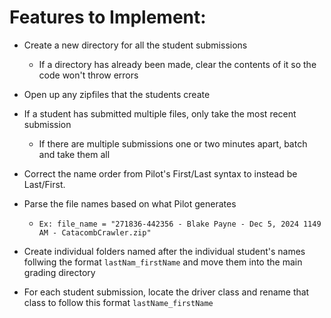 # Features to Implement:

- Create a new directory for all the student submissions
  - If a directory has already been made, clear the contents of it so the code won't throw errors

- Open up any zipfiles that the students create

- If a student has submitted multiple files, only take the most recent submission
    - If there are multiple submissions one or two minutes apart, batch and take them all
 
- Correct the name order from Pilot's First/Last syntax to instead be Last/First.

- Parse the file names based on what Pilot generates
  - `Ex: file_name = "271836-442356 - Blake Payne - Dec 5, 2024 1149 AM - CatacombCrawler.zip"`

- Create individual folders named after the individual student's names follwing the format `lastNam_firstName` and move them into the main grading directory

- For each student submission, locate the driver class and rename that class to follow this format `lastName_firstName`

  
